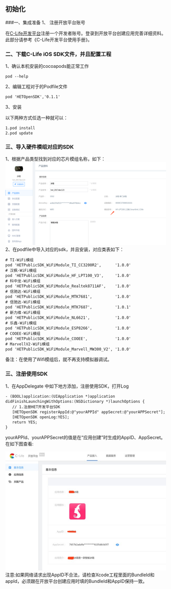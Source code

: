 ## 初始化

###一、集成准备
1、 注册开放平台账号

在<a href="https://open.clife.cn/#/home">C-Life开发平台</a>注册一个开发者账号。登录到开放平台创建应用完善详细资料。此部分请参考《C-Life开发平台使用手册》。



### 二、下载C-Life iOS SDK文件，并且配置工程



1、确认本机安装的cocoapods能正常工作

```
pod --help 

```

2、编辑工程对于的Podfile文件

```
pod 'HETOpenSDK','0.1.1'

```

3、安装

以下两种方式任选一种就可以：

```
1.pod install 
2.pod update 

```

### 三、导入硬件模组对应的SDK
1、根据产品类型找到对应的芯片模组名称，如下：
![](/assets/查看芯片模组类型.png)
2、在podfile中导入对应的sdk，并且安装，对应类表如下：

```
# TI-WiFi模组
pod 'HETPublicSDK_WiFiModule_TI_CC3200R2',      '1.0.0'
# 汉枫-WiFi模组
pod 'HETPublicSDK_WiFiModule_HF_LPT100_V3',     '1.0.0'
# 科中龙-WiFi模组
pod 'HETPublicSDK_WiFiModule_Realtek8711AF',    '1.0.0'
# 信驰达-WiFi模组
pod 'HETPublicSDK_WiFiModule_MTK7681',          '1.0.0'
# 信驰达-WiFi模组
pod 'HETPublicSDK_WiFiModule_MTK7687',          '1.0.1'
# 新力维-WiFi模组
pod 'HETPublicSDK_WiFiModule_NL6621',           '1.0.0'
# 乐鑫-WiFi模组
pod 'HETPublicSDK_WiFiModule_ESP8266',          '1.0.0'
# COOEE-WiFi模组
pod 'HETPublicSDK_WiFiModule_COOEE',            '1.0.0'
# MarvellV2-WiFi模组
pod 'HETPublicSDK_WiFiModule_Marvell_MW300_V2', '1.0.0'

```
备注：在使用了Wifi模组后，就不再支持模拟器调试。

### 三、注册使用SDK

1、在AppDelegate 中如下地方添加，注册使用SDK，打开Log

```
- (BOOL)application:(UIApplication *)application didFinishLaunchingWithOptions:(NSDictionary *)launchOptions {
   // 1.注册HET开发平台SDK
   [HETOpenSDK registerAppId:@"yourAPPId" appSecret:@"yourAPPSecret"];
   [HETOpenSDK openLog:YES];
   return YES;
}

```

yourAPPId、yourAPPSecret的值是在“应用创建”时生成的AppID、AppSecret。 在如下图查看: 

![](/assets/获取appkeyandappsecrect.jpg)
注意:如果网络请求出现AppID不合法，请检查Xcode工程里面的BundleId和appId，必须跟在开放平台创建应用时填的BundleId和AppID保持一致。



